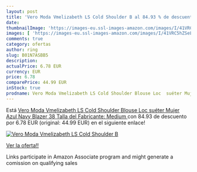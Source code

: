 ```yaml
---
layout: post
title: 'Vero Moda Vmelizabeth LS Cold Shoulder B al 84.93 % de descuento'
date: 
thumbnailImage: 'https://images-eu.ssl-images-amazon.com/images/I/41VRC5hZSeL._SL200_.jpg'
images: [ 'https://images-eu.ssl-images-amazon.com/images/I/41VRC5hZSeL._SL200_.jpg' ]
comments: true
category: ofertas
author: ring
slug: B01N7ASBB5
description:
actualPrice: 6.78 EUR
currency: EUR
price: 6.78
comparePrice: 44.99 EUR
inStock: true
prodname: Vero Moda Vmelizabeth LS Cold Shoulder Blouse Loc  suéter Mujer  Azul  Navy Blazer   38  Talla del Fabricante: Medium 
---
```


Está [Vero Moda Vmelizabeth LS Cold Shoulder Blouse Loc  suéter Mujer  Azul  Navy Blazer   38  Talla del Fabricante: Medium ](https://www.amazon.es/dp/B01N7ASBB5/?tag=tolees-21) con 84.93 de descuento por 6.78 EUR (original: 44.99 EUR) en el siguiente enlace!

[![Vero Moda Vmelizabeth LS Cold Shoulder B](https://images-eu.ssl-images-amazon.com/images/I/41VRC5hZSeL._SL200_.jpg)](https://www.amazon.es/dp/B01N7ASBB5/?tag=tolees-21)

[Ver la oferta!!](https://www.amazon.es/dp/B01N7ASBB5/?tag=tolees-21)

Links participate in Amazon Associate program and might generate a comission on qualifying sales


